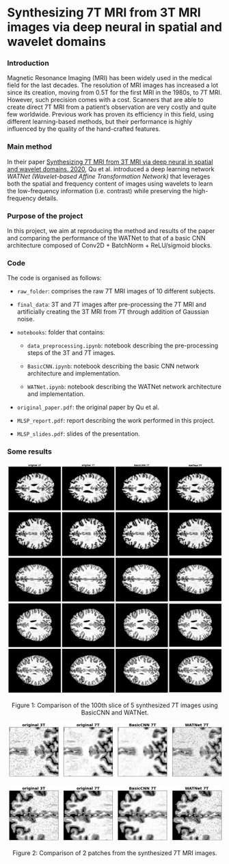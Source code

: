 # Synthesizing 7T MRI from 3T MRI images via deep neural in spatial and wavelet domains

### Introduction 
Magnetic Resonance Imaging (MRI) has been widely used in the medical field for the last decades. The resolution of MRI images has increased a lot since its creation, moving from 0.5T for the first MRI in the 1980s, to 7T MRI. However, such precision comes with a cost. Scanners that are able to create direct 7T MRI from a patient’s observation are very costly and quite few worldwide. Previous work has proven its efficiency in this field, using different learning-based methods, but their performance is highly influenced by the quality of the hand-crafted features.


### Main method

In their paper [Synthesizing 7T MRI from 3T MRI via deep neural in spatial and wavelet domains. 2020](https://www.sciencedirect.com/science/article/abs/pii/S1361841520300293), Qu et al. introduced a deep learning network *WATNet (Wavelet-based Affine Transformation Network)* that leverages both the spatial and frequency content of images using wavelets to learn the low-frequency information (i.e. contrast) while preserving the high-frequency details. 

### Purpose of the project
In this project, we aim at reproducing the method and results of the paper and comparing the performance of the WATNet to that of a basic CNN architecture composed of Conv2D + BatchNorm + ReLU/sigmoid blocks.

### Code
The code is organised as follows: 
* `raw_folder`: comprises the raw 7T MRI images of 10 different subjects.
* `final_data`: 3T and 7T images after pre-processing the 7T MRI and artificially creating the 3T MRI from 7T through addition of Gaussian noise.
* `notebooks`: folder that contains: 
  * `data_preprocessing.ipynb`: notebook describing the pre-processing steps of the 3T and 7T images.

  * `BasicCNN.ipynb`: notebook describing the basic CNN network architecture and implementation.

  * `WATNet.ipynb`: notebook describing the WATNet network architecture and implementation.
* `original_paper.pdf`: the original paper by Qu et al. 

* `MLSP_report.pdf`: report describing the work performed in this project.
* `MLSP_slides.pdf`: slides of the presentation.


### Some results 
![My Image](images/results_1.png)
<p style="text-align: center;">Figure 1: Comparison of the 100th slice of 5 synthesized 7T images using BasicCNN and WATNet.</p>


![My Image](images/patch_1.png)


![My Image](images/patch_2.png)
<p style="text-align: center;">Figure 2: Comparison of 2 patches from the synthesized 7T MRI images.</p>


